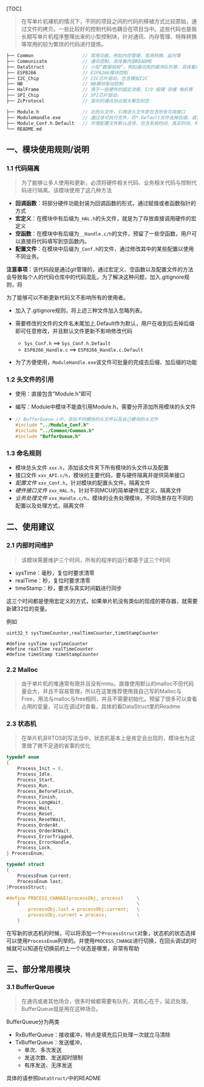 [TOC]

> 在写单片机裸机的情况下，不同的项目之间的代码的移植方式比较原始，通过文件的拷贝。一些比较好的控制代码也耦合在项目当中。这些代码也是我长期写单片机程序整理出来的小型控制块，针对通讯、内存管理、特殊转换等常用的较为繁琐的代码进行提炼。

```C
├── Common					// 常用功能，例如内存管理、常用转换、延时等
├── Communicate				// 通讯控制，具体看内部README
├── DataStruct				// 小型”数据结构“，例如通讯用的缓冲队列等，具体看内部README
├── ESP8266					// ESP8266模块控制
├── I2C_Chip				// I2C芯片驱动，包含模拟I2C
├── NB						// NB模块驱动控制
├── HalFrame				// 用于一些硬件的固定流程，I/O 按键 存储 电机等
├── SPI_Chip				// SPI芯片驱动，
├── ZcProtocol				// 我司的通讯协议相关解包封包

├── Module.h				// 总的头文件，引用该头文件即包含所有可用接口
├── ModuleHandle.exe		// 通过该可执行文件，将*.Default文件去掉后缀，或将更新的文件加上后缀
├── Module_Conf.h.Default	// 环境配置文件默认选项，包含系统时间、真实时间、时间戳、库头文件等
└── README.md
```



## 一、模块使用规则/说明

### 1.1 代码隔离

> 为了能够让多人使用和更新，必须将硬件相关代码、业务相关代码与控制代码进行隔离。该模块使用了这几种方法

* **回调函数**：将部分硬件功能封装为回调函数的形式，通过赋值或者函数指针的方式
* **宏定义**：在模块中有后缀为`_HAL.h`的头文件，就是为了存放直接调用硬件的宏定义
* **空函数**：在模块中有后缀为`__Handle.c/h`的文件，预留了一些空函数，用户可以直接将代码填写到空函数内。
* **配置文件**：在模块中后缀为`_Conf.h`的文件，通过修改其中的某些配置以使用不同业务。

**注意事项**：该代码段是通过git管理的，通过宏定义、空函数以及配置文件的方法会导致每个人的代码仓库中的代码混乱，为了解决这种问题，加入.gitignore规则，将

为了能够可以不断更新代码又不影响所有的使用者。

* 加入了.gitignore规则，将上述三种文件加入忽略列表。

* 需要修改的文件的文件名末尾加上.Default作为默认，用户在收到后去掉后缀即可任意修改，并且默认文件更新不影响修改代码
  * `Sys_Conf.h` ==> `Sys_Conf.h.Default`
  * `ESP8266_Handle.c`   ==> `ESP8266_Handle.c.Default`

* 为了方便使用，`ModuleHandle.exe`该文件可批量的完成去后缀、加后缀的功能


### 1.2 头文件的引用

* 使用：直接包含"Module.h"即可

* 编写：Module中模块不能直引用Module.h，需要分开添加所用模块的头文件

* ```C
  // BufferQueue.c中，添加不同模块的头文件以及自己模块的头文件
  #include "../Module_Conf.h"
  #include "../Common/Common.h"
  #include "BufferQueue.h"
  ```

### 1.3 命名规则
  * 模块总头文件 `xxx.h`，添加该文件夹下所有模块的头文件以及配置
  * 接口文件 `xxx_API.c/h`，模块的主要代码，要与硬件隔离并提供简单接口
  * *配置文件* `xxx_Conf.h`，针对模块的配置头文件。隔离文件
  * *硬件接口文件* `xxx_HAL.h`，针对不同MCU的简单硬件宏定义，隔离文件
  * *业务处理文件* `xxx_Handle.c/h`，模块的业务处理模块，不同场景存在不同的配置以及处理方式，隔离文件

 

## 二、使用建议

### 2.1 内部时间维护

> 该模块需要维护三个时间，所有的程序的运行都基于这三个时间

* sysTime：毫秒，复位时要求清零
* realTime：秒，复位时要求清零
* timeStamp：秒，要求与真实时间戳进行同步

这三个时间都是使用宏定义的方式，如果单片机没有类似的现成的寄存器，就需要新建32位的变量。

例如

```
uint32_t sysTimeCounter,realTimeCounter,timeStampCounter

#define sysTime	sysTimeCounter
#define realTime realTimeCounter
#define timeStamp timeStampCounter
```



### 2.2 Malloc

> 由于单片机的堆通常有限并且没有mmu，直接使用默认的malloc不但代码量会大，并且不容易管理，所以在这里推荐使用我自己写的Malloc与Free，用法与malloc与free相同，并且不需要初始化。预留了很多可以查看占用的变量，可以在调试时查看，具体的看DataStruct里的Readme



### 2.3 状态机

> 在单片机非RTOS的写法当中，状态机基本上是肯定会出现的，模块也为这里做了微不足道的省事的优化

```c
typedef enum
{
    Process_Init = 0,
    Process_Idle,
    Process_Start,
    Process_Run,
    Process_BeforeFinish,
    Process_Finish,
    Process_LongWait,
    Process_Wait,
    Process_Reset,
    Process_ResetWait,
    Process_OrderAt,
    Process_OrderAtWait,
    Process_ErrorTrigged,
    Process_ErrorHandle,
    Process_Lock,
} ProcessEnum;

typedef struct
{
    ProcessEnum current;
    ProcessEnum last;
}ProcessStruct;

#define PROCESS_CHANGE(processObj, process)     \
    {                                           \
        processObj.last = processObj.current;   \
        processObj.current = process;           \
    }
```

在写新的状态机的时候，可以将添加一个`ProcessStruct`对象，状态机的状态选择可以使用`ProcessEnum`列举的。并使用`PROCESS_CHANGE`进行切换，在回头调试的时候就可以知道在切换前的上一个状态是哪里，非常有帮助



## 三、部分常用模块

### 3.1 BufferQueue

> 在通讯或者其他场合，很多时候都需要有队列，其核心在于，延迟处理。BufferQueue就是用在这种场合。

BufferQueue分为两类

* RxBufferQueue：接收缓冲，特点是填充后只处理一次就立马清除
* TxBufferQueue：发送缓冲，
  * 单次、多次发送
  * 发送次数、发送超时限制
  * 有序发送、无序发送

具体的请参照`DataStruct/`中的README

